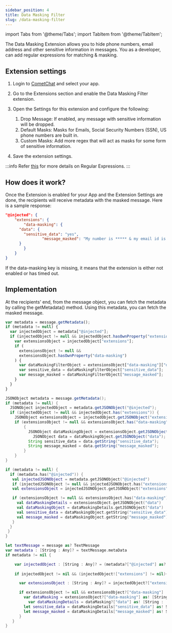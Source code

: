 ```yaml
---
sidebar_position: 4
title: Data Masking Filter
slug: /data-masking-filter
---
```

import Tabs from '@theme/Tabs';
import TabItem from '@theme/TabItem';

The Data Masking Extension allows you to hide phone numbers, email address and other sensitive information in messages.
You as a developer, can add regular expressions for matching & masking.

## Extension settings

1. Login to [CometChat](https://app.cometchat.com/login) and select your app.
2. Go to the Extensions section and enable the Data Masking Filter extension.
3. Open the Settings for this extension and configure the following:
    1. Drop Message: If enabled, any message with sensitive information will be dropped.
    2. Default Masks: Masks for Emails, Social Security Numbers (SSN), US phone numbers are built in.
    3. Custom Masks: Add more regex that will act as masks for some form of sensitive information.

4. Save the extension settings.

:::info
 Refer [this](https://www.w3schools.com/jsref/jsref_obj_regexp.asp) for more details on Regular Expressions.
:::

## How does it work?

Once the Extension is enabled for your App and the Extension Settings are done, the recipients will receive metadata with the masked message. Here is a sample response:

<Tabs>
<TabItem value="JSON" label="JSON">

```json
"@injected": {
	"extensions": {
		"data-masking": {
      "data": {
      	"sensitive_data": "yes",
				"message_masked": "My number is ***** & my email id is ****"
      }
 		}
	}
}
```
</TabItem>
</Tabs>



If the data-masking key is missing, it means that the extension is either not enabled or has timed out.

## Implementation

At the recipients' end, from the message object, you can fetch the metadata by calling the getMetadata() method. Using this metadata, you can fetch the masked message.

<Tabs>
<TabItem value="Javascript" label="Javascript">

```javascript
var metadata = message.getMetadata();
if (metadata != null) {
  var injectedObject = metadata["@injected"];
  if (injectedObject != null && injectedObject.hasOwnProperty("extensions")) {
    var extensionsObject = injectedObject["extensions"];
    if (
      extensionsObject != null &&
      extensionsObject.hasOwnProperty("data-masking")
    ) {
      var dataMaskingFilterObject = extensionsObject["data-masking"]["data"];
      var sensitive_data = dataMaskingFilterObject["sensitive_data"];
      var message_masked = dataMaskingFilterObject["message_masked"];
    }
  }
}
```
</TabItem>
<TabItem value="Java" label="Java">

```java
JSONObject metadata = message.getMetadata();
if (metadata != null) {
  JSONObject injectedObject = metadata.getJSONObject("@injected");
  if (injectedObject != null && injectedObject.has("extensions")) {
    JSONObject extensionsObject = injectedObject.getJSONObject("extensions");
    if (extensionsObject != null && extensionsObject.has("data-masking"))
        {
          JSONObject dataMaskingObject = extensionsObject.getJSONObject("data-masking");
      		JSONObject data = dataMaskingObject.getJSONObject("data");
          String sensitive_data = data.getString("sensitive_data");
          String message_masked = data.getString("message_masked");
        }
    }
}
```
</TabItem>
<TabItem value="Kotlin" label="Kotlin">

```kotlin
if (metadata != null) {
  if (metadata.has("@injected")) {
   val injectedJSONObject = metadata.getJSONObject("@injected")
   if (injectedJSONObject != null && injectedJSONObject.has("extensions")) {
   val extensionsObject = injectedJSONObject.getJSONObject("extensions")

   if (extensionsObject != null && extensionsObject.has("data-masking")) {
     val dataMaskingDetails = extensionsObject.getJSONObject("data")
     val dataMaskingObject = dataMaskingDetails.getJSONObject("data")
     val sensitive_data = dataMaskingObject.getString("sensitive_data")
     val message_masked = dataMaskingObject.getString("message_masked"))
   }
  }
 }
}
```
</TabItem>
<TabItem value="Swift" label="Swift">

```swift
let textMessage = message as? TextMessage
var metadata : [String : Any]? = textMessage.metaData
if metadata != nil {

    var injectedObject : [String : Any]? = (metadata?["@injected"] as? [String : Any])!
            
    if injectedObject != nil && (injectedObject!["extensions"] != nil){

      var extensionsObject : [String : Any]? = injectedObject?["extensions"] as? [String : Any]

      if extensionsObject != nil && extensionsObject?["data-masking"] != nil 			 {                   
        var dataMasking = extensionsObject?["data-masking"] as! [String :  Any]
	      var dataMaskingDetails = dataMasking?["data"] as! [String :  Any]
        let sensitive_data = dataMaskingDetails["sensitive_data"] as! String
        let message_masked = dataMaskingDetails["message_masked"] as! String
      }
   }
}
```
</TabItem>
</Tabs>

